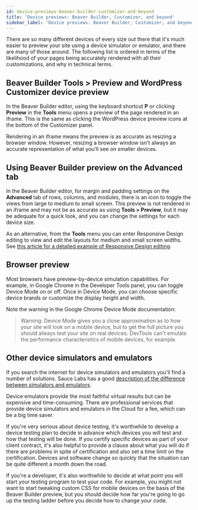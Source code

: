 ```yaml
---
id: device-previews-beaver-builder-customizer-and-beyond
title: 'Device previews: Beaver Builder, Customizer, and beyond'
sidebar_label: 'Device previews: Beaver Builder, Customizer, and beyond'
---
```


There are so many different devices of every size out there that it's much
easier to preview your site using a device simulator or emulator, and there
are many of those around. The following list is ordered in terms of the
likelihood of your pages being accurately rendered with all their
customizations, and why in technical terms.

## Beaver Builder Tools > Preview and WordPress Customizer device preview

In the Beaver Builder editor, using the keyboard shortcut **P** or clicking
**Preview** in the **Tools** menu opens a preview of the page rendered in an
iframe. This is the same as clicking the WordPress device preview icons at the
bottom of the Customizer panel.

Rendering in an iframe means the preview is as accurate as resizing a browser
window. However, resizing a browser window isn't always an accurate
representation of what you'll see on smaller devices.

##  Using Beaver Builder preview on the Advanced tab

In the Beaver Builder editor, for margin and padding settings on the
**Advanced** tab of rows, columns, and modules, there is an icon to toggle the
views from large to medium to small screen. This preview is not rendered in an
iframe and may not be as accurate as using **Tools > Preview**, but it may be
adequate for a quick look, and you can change the settings for each device
size.

As an alternative, from the **Tools** menu you can enter Responsive Design
editing to view and edit the layouts for medium and small screen widths. See
[this article for a detailed example of Responsive Design editing](/beaver-builder/layouts/responsive-design/editor.md).

## Browser preview

Most browsers have preview-by-device simulation capabilities. For example, in
Google Chrome in the Developer Tools panel, you can toggle Device Mode on or
off. Once in Device Mode, you can choose specific device brands or customize
the display height and width.

Note the warning in the Google Chrome Device Mode documentation:

> Warning: Device Mode gives you a close approximation as to how your site
will look on a mobile device, but to get the full picture you should always
test your site on real devices. DevTools can't emulate the performance
characteristics of mobile devices, for example.

## Other device simulators and emulators

If you search the internet for device simulators and emulators you'll find a
number of solutions. Sauce Labs has a good [description of the difference between simulators and emulators](https://saucelabs.com/blog/mobile-device-emulator-and-simulator-vs-real-device).

Device emulators provide the most faithful virtual results but can be
expensive and time-consuming. There are professional services that provide
device simulators and emulators in the Cloud for a fee, which can be a big
time saver.

If you're very serious about device testing, it's worthwhile to develop a
device testing plan to decide in advance which devices you will test and how
that testing will be done. If you certify specific devices as part of your
client contract, it's also helpful to provide a clause about what you will do
if there are problems in spite of certification and also set a time limit on
the certification. Devices and software change so quickly that the situation
can be quite different a month down the road.

If you're a developer, it's also worthwhile to decide at what point you will
start your testing program to test your code. For example, you might not want
to start tweaking custom CSS for mobile devices on the basis of the Beaver
Builder preview, but you should decide how far you're going to go up the
testing ladder before you decide how to change your code.
